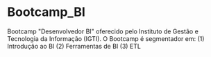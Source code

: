 # Bootcamp_BI
Bootcamp "Desenvolvedor BI" oferecido pelo Instituto de Gestão e Tecnologia da Informação (IGTI). 
O Bootcamp é segmentador em:
(1) Introdução ao BI
(2) Ferramentas de BI
(3) ETL
